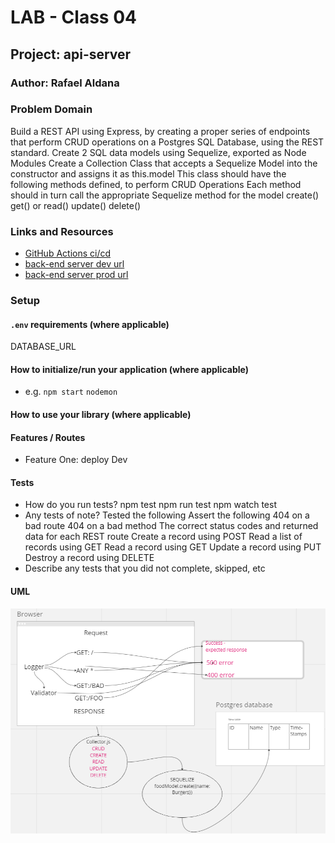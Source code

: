 
# LAB - Class 04

## Project: api-server

### Author: Rafael Aldana

### Problem Domain

Build a REST API using Express, by creating a proper series of endpoints that perform CRUD operations on a Postgres SQL Database, using the REST standard.
Create 2 SQL data models using Sequelize, exported as Node Modules
Create a Collection Class that accepts a Sequelize Model into the constructor and assigns it as this.model
This class should have the following methods defined, to perform CRUD Operations
Each method should in turn call the appropriate Sequelize method for the model
create()
get() or read()
update()
delete()

### Links and Resources

- [GitHub Actions ci/cd](https://github.com/Rafael-Aldana/api-server/actions)
- [back-end server dev url](https://github.com/Rafael-Aldana/api-server/pulls?q=is%3Apr+is%3Aclosed)
- [back-end server prod url](https://github.com/Rafael-Aldana/api-server/tree/main)

### Setup

#### `.env` requirements (where applicable)

DATABASE_URL


#### How to initialize/run your application (where applicable)

- e.g. `npm start` `nodemon`

#### How to use your library (where applicable)

#### Features / Routes

- Feature One: deploy Dev

#### Tests

- How do you run tests? npm test npm run test npm watch test
- Any tests of note? Tested the following
  Assert the following
  404 on a bad route
404 on a bad method
The correct status codes and returned data for each REST route
Create a record using POST
Read a list of records using GET
Read a record using GET
Update a record using PUT
Destroy a record using DELETE
- Describe any tests that you did not complete, skipped, etc

#### UML

![UML](assets/UML.png)
